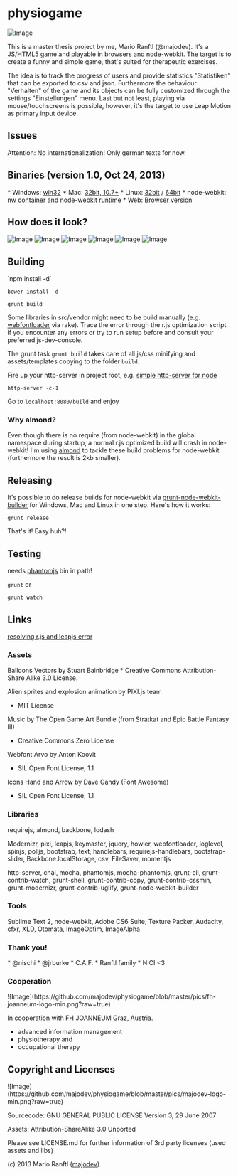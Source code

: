 <h1>physiogame</h1>

![Image](https://github.com/majodev/physiogame/blob/master/pics/physiogame_logo-min.png?raw=true)

This is a master thesis project by me, Mario Ranftl (@majodev). It's a JS/HTML5 game and playable in browsers and node-webkit. The target is to create a funny and simple game, that's suited for therapeutic exercises. 

The idea is to track the progress of users and provide statistics "Statistiken" that can be exported to csv and json. Furthermore the behaviour "Verhalten" of the game and its objects can be fully customized through the settings "Einstellungen" menu. Last but not least, playing via mouse/touchscreens is possible, however, it's the target to use Leap Motion as primary input device.

<h2>Issues</h2>
Attention: No internationalization! Only german texts for now.

<h2>Binaries (version 1.0, Oct 24, 2013)</h2>
* Windows: <a href="http://majodev.com/physiogame/physiogame_win.zip">win32</a>
* Mac: <a href="http://majodev.com/physiogame/physiogame_mac.zip">32bit, 10.7+</a>
* Linux: <a href="http://majodev.com/physiogame/physiogame_linux32.zip">32bit</a> / <a href="http://majodev.com/physiogame/physiogame_linux64.zip">64bit</a>
* node-webkit: <a href="http://majodev.com/physiogame/physiogame.nw">nw container</a> and <a href="https://github.com/rogerwang/node-webkit">node-webkit runtime</a>
* Web: <a href="http://majodev.com/physiogame/web">Browser version</a>

<h2>How does it look?</h2>

![Image](https://github.com/majodev/physiogame/blob/master/pics/main.png?raw=true)
![Image](https://github.com/majodev/physiogame/blob/master/pics/round.png?raw=true)
![Image](https://github.com/majodev/physiogame/blob/master/pics/win.png?raw=true)
![Image](https://github.com/majodev/physiogame/blob/master/pics/credits.png?raw=true)
![Image](https://github.com/majodev/physiogame/blob/master/pics/options.png?raw=true)
![Image](https://github.com/majodev/physiogame/blob/master/pics/stats.png?raw=true)

<h2>Building</h2>
`npm install -d`

`bower install -d`

`grunt build`

Some libraries in src/vendor might need to be build manually (e.g. <a href="https://github.com/typekit/webfontloader">webfontloader</a> via rake). Trace the error through the r.js optimization script if you encounter any errors or try to run setup before and consult your preferred js-dev-console.

The grunt task `grunt build` takes care of all js/css minifying and assets/templates copying to the folder `build`. 

Fire up your http-server in project root, e.g. <a href="https://npmjs.org/package/http-server">simple http-server for node</a>

`http-server -c-1`

Go to `localhost:8080/build` and enjoy

<h3>Why almond?</h3>
Even though there is no require (from node-webkit) in the global namespace during startup, a normal r.js optimized build will crash in node-webkit! I'm using <a href="https://github.com/jrburke/almond">almond</a> to tackle these build problems for node-webkit (furthermore the result is 2kb smaller). 

<h2>Releasing</h2>
It's possible to do release builds for node-webkit via <a href="https://github.com/mllrsohn/grunt-node-webkit-builder">grunt-node-webkit-builder</a> for Windows, Mac and Linux in one step. Here's how it works:

`grunt release`

That's it! Easy huh?!

<h2>Testing</h2>
needs <a href="http://phantomjs.org/">phantomjs</a> bin in path!

`grunt` or 

`grunt watch`

<h2>Links</h2>
<a href="https://github.com/majodev/leap-requirejs-optimization-error">resolving r.js and leapjs error</a>

<h3>Assets</h3>
Balloons Vectors by Stuart Bainbridge
* Creative Commons Attribution-Share Alike 3.0 License.

Alien sprites and explosion animation by PIXI.js team
* MIT License

Music by The Open Game Art Bundle (from Stratkat and Epic Battle Fantasy III)
* Creative Commons Zero License

Webfont Arvo by Anton Koovit
* SIL Open Font License, 1.1

Icons Hand and Arrow by Dave Gandy (Font Awesome)
* SIL Open Font License, 1.1


<h3>Libraries</h3>
requirejs, almond, backbone, lodash

Modernizr, pixi, leapjs, keymaster, jquery, howler, webfontloader, loglevel, spinjs, polljs, bootstrap, text, handlebars, requirejs-handlebars, bootstrap-slider, Backbone.localStorage, csv, FileSaver, momentjs

http-server, chai, mocha, phantomjs, mocha-phantomjs, grunt-cli, grunt-contrib-watch, grunt-shell, grunt-contrib-copy, grunt-contrib-cssmin, grunt-modernizr, grunt-contrib-uglify, grunt-node-webkit-builder


<h3>Tools</h3>
Sublime Text 2, node-webkit, Adobe CS6 Suite, Texture Packer, Audacity, cfxr, XLD, Otomata, ImageOptim, ImageAlpha


<h3>Thank you!</h3>
* @nischi
* @jrburke
* C.A.F.
* Ranftl family
* NICI <3


<h3>Cooperation</h3>
![Image](https://github.com/majodev/physiogame/blob/master/pics/fh-joanneum-logo-min.png?raw=true)

In cooperation with FH JOANNEUM Graz, Austria.
* advanced information management
* physiotherapy and 
* occupational therapy



<h2>Copyright and Licenses</h2>
![Image](https://github.com/majodev/physiogame/blob/master/pics/majodev-logo-min.png?raw=true)

Sourcecode: GNU GENERAL PUBLIC LICENSE Version 3, 29 June 2007

Assets: Attribution-ShareAlike 3.0 Unported

Please see LICENSE.md for further information of 3rd party licenses (used assets and libs)

(c) 2013 Mario Ranftl (<a href="http://www.majodev.com">majodev</a>).